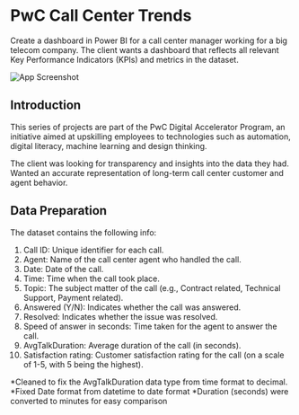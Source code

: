 # PwC Call Center Trends

Create a dashboard in Power BI for a call center manager working for a big telecom company. The client wants a dashboard that reflects all relevant Key Performance Indicators (KPIs) and metrics in the dataset. 



![App Screenshot](https://via.placeholder.com/468x300?text=App+Screenshot+Here)

## Introduction

This series of projects are part of the PwC Digital Accelerator Program, an initiative aimed at upskilling employees to technologies such as automation, digital literacy, machine learning and design thinking.

The client was looking for transparency and insights into the data they had. Wanted an accurate representation of long-term call center customer and agent behavior.



## Data Preparation

The dataset contains the following info:
1.	Call ID: Unique identifier for each call.
2.	Agent: Name of the call center agent who handled the call.
3.	Date: Date of the call.
4.	Time: Time when the call took place.
5.	Topic: The subject matter of the call (e.g., Contract related, Technical Support, Payment related).
6.	Answered (Y/N): Indicates whether the call was answered.
7.	Resolved: Indicates whether the issue was resolved.
8.	Speed of answer in seconds: Time taken for the agent to answer the call.
9.	AvgTalkDuration: Average duration of the call (in seconds).
10. Satisfaction rating: Customer satisfaction rating for the call (on a scale of 1-5, with 5 being the highest).

*Cleaned to fix the AvgTalkDuration data type from time format to decimal.
*Fixed Date format from datetime to date format
*Duration (seconds) were converted to minutes for easy comparison
